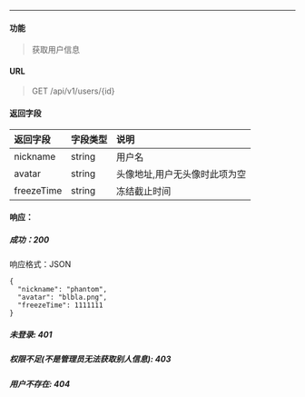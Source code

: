 -----------

#### 功能

> 获取用户信息

#### URL

> GET /api/v1/users/{id}

#### 返回字段
|返回字段|字段类型|说明 |
|:----- |:------|:----------------------------- |
|nickname | string | 用户名 |
|avatar | string | 头像地址,用户无头像时此项为空 |
|freezeTime | string | 冻结截止时间 |

#### 响应：
##### 成功：200
响应格式：JSON
```
{
  "nickname": "phantom",
  "avatar": "blbla.png",
  "freezeTime": 1111111
}
```
##### 未登录: 401
##### 权限不足(不是管理员无法获取别人信息): 403
##### 用户不存在: 404
